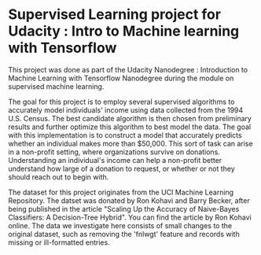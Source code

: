# Supervised Learning project for Udacity : Intro to Machine learning with Tensorflow 

This project was done as part of the Udacity Nanodegree : Introduction to Machine Learning with Tensorflow Nanodegree during the module on supervised machine learning.

The goal for this project is to employ several supervised algorithms to accurately model individuals' income using data collected from the 1994 U.S. Census. The best candidate algorithm is then chosen from preliminary results and further optimize this algorithm to best model the data. The goal with this implementation is to construct a model that accurately predicts whether an individual makes more than $50,000. This sort of task can arise in a non-profit setting, where organizations survive on donations. Understanding an individual's income can help a non-profit better understand how large of a donation to request, or whether or not they should reach out to begin with. 

The dataset for this project originates from the UCI Machine Learning Repository. The datset was donated by Ron Kohavi and Barry Becker, after being published in the article "Scaling Up the Accuracy of Naive-Bayes Classifiers: A Decision-Tree Hybrid". You can find the article by Ron Kohavi online. The data we investigate here consists of small changes to the original dataset, such as removing the 'fnlwgt' feature and records with missing or ill-formatted entries.
